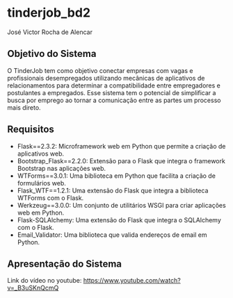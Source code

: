 # tinderjob_bd2

José Victor Rocha de Alencar


## Objetivo do Sistema 

O TinderJob tem como objetivo conectar empresas com vagas e profissionais desempregados utilizando mecânicas de aplicativos de relacionamentos para determinar a compatibilidade entre empregadores e postulantes a empregados. Esse sistema tem o potencial de simplificar a busca por emprego ao tornar a comunicação entre as partes um processo mais direto.


## Requisitos

* Flask==2.3.2: Microframework web em Python que permite a criação de aplicativos web.
* Bootstrap_Flask==2.2.0: Extensão para o Flask que integra o framework Bootstrap nas aplicações web.
* WTForms==3.0.1: Uma biblioteca em Python que facilita a criação de formulários web.
* Flask_WTF==1.2.1: Uma extensão do Flask que integra a biblioteca WTForms com o Flask.
* Werkzeug==3.0.0:  Um conjunto de utilitários WSGI para criar aplicações web em Python.
* Flask-SQLAlchemy: Uma extensão do Flask que integra o SQLAlchemy com o Flask.
* Email_Validator:  Uma biblioteca que valida endereços de email em Python.

## Apresentação do Sistema

Link do vídeo no youtube: https://www.youtube.com/watch?v=_B3uSKnQcmQ
